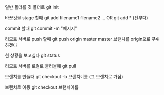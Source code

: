 일반 폴더를 깃 폴더로
git init

바꾼것을 stage 할때
git add filename1 filename2 ...
OR
git add * (전부다)

commit 할때
git commit -m "메시지"

리모트 서버로 push 할때
git push origin master
master 브랜치를 origin으로 푸쉬하겠다 

현 상황을 보고싶다
git status

리모트 서버를 로컬로 불러올떄
git pull

브랜치를 만들때
git checkout -b 브랜치이름 (그 브랜치로 가짐)

브랜치로 이동
git checkout 브랜치이름

